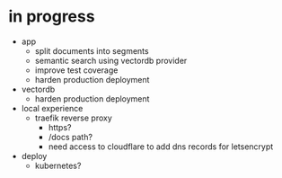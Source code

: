 # in progress

- app
  - split documents into segments
  - semantic search using vectordb provider
  - improve test coverage
  - harden production deployment
- vectordb
  - harden production deployment
- local experience
    - traefik reverse proxy
        - https?
        - /docs path?
        - need access to cloudflare to add dns records for letsencrypt
- deploy
  - kubernetes?